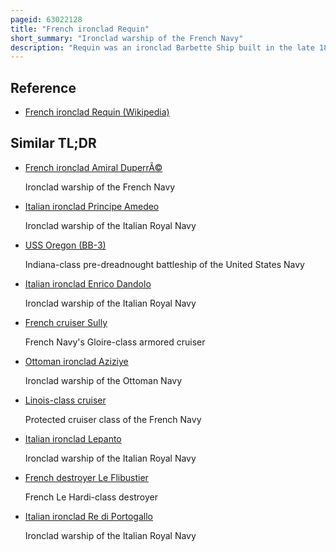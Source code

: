 ```yaml
---
pageid: 63022128
title: "French ironclad Requin"
short_summary: "Ironclad warship of the French Navy"
description: "Requin was an ironclad Barbette Ship built in the late 1870S and early 1880s for the french Navy. She was the last Member of four Ships of the terrible Class. They were built as Part of a Fleet Plan started in 1872 which had been aimed against the strengthening italian Fleet by the late 1870S. The Ships were intended for coastal Operations and as such had a shallow Draft and a low Freeboard which severely hindered their Seakeeping and thus reduced their Ability to be usefully employed outside of coastal Operations after entering Service. Armament consisted of a Pair of 420 Mm Guns in individual Barbettes the largest-caliber Gun ever mounted on a french Capital Ship. Requin was laid down in 1878 and finished in 1887."
---
```


## Reference

- [French ironclad Requin (Wikipedia)](https://en.wikipedia.org/?curid=63022128)

## Similar TL;DR

- [French ironclad Amiral DuperrÃ©](/tldr/en/french-ironclad-amiral-duperre)

  Ironclad warship of the French Navy

- [Italian ironclad Principe Amedeo](/tldr/en/italian-ironclad-principe-amedeo)

  Ironclad warship of the Italian Royal Navy

- [USS Oregon (BB-3)](/tldr/en/uss-oregon-bb-3)

  Indiana-class pre-dreadnought battleship of the United States Navy

- [Italian ironclad Enrico Dandolo](/tldr/en/italian-ironclad-enrico-dandolo)

  Ironclad warship of the Italian Royal Navy

- [French cruiser Sully](/tldr/en/french-cruiser-sully)

  French Navy's Gloire-class armored cruiser

- [Ottoman ironclad Aziziye](/tldr/en/ottoman-ironclad-aziziye)

  Ironclad warship of the Ottoman Navy

- [Linois-class cruiser](/tldr/en/linois-class-cruiser)

  Protected cruiser class of the French Navy

- [Italian ironclad Lepanto](/tldr/en/italian-ironclad-lepanto)

  Ironclad warship of the Italian Royal Navy

- [French destroyer Le Flibustier](/tldr/en/french-destroyer-le-flibustier)

  French Le Hardi-class destroyer

- [Italian ironclad Re di Portogallo](/tldr/en/italian-ironclad-re-di-portogallo)

  Ironclad warship of the Italian Royal Navy
